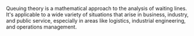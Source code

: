 Queuing theory is a mathematical approach to the analysis of waiting lines. It's applicable to a wide variety of situations that arise in business, industry, and public service, especially in areas like logistics, industrial engineering, and operations management.
